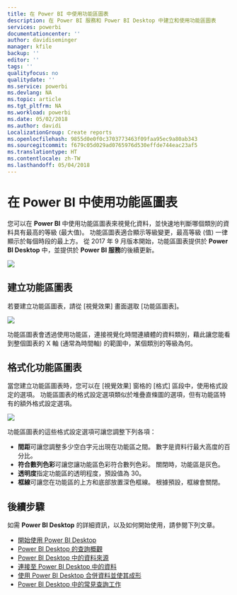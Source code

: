 ```yaml
---
title: 在 Power BI 中使用功能區圖表
description: 在 Power BI 服務和 Power BI Desktop 中建立和使用功能區圖表
services: powerbi
documentationcenter: ''
author: davidiseminger
manager: kfile
backup: ''
editor: ''
tags: ''
qualityfocus: no
qualitydate: ''
ms.service: powerbi
ms.devlang: NA
ms.topic: article
ms.tgt_pltfrm: NA
ms.workload: powerbi
ms.date: 05/02/2018
ms.author: davidi
LocalizationGroup: Create reports
ms.openlocfilehash: 9855d0e0f0c3703773463f09faa95ec9a80ab343
ms.sourcegitcommit: f679c05d029ad0765976d530effde744eac23af5
ms.translationtype: HT
ms.contentlocale: zh-TW
ms.lasthandoff: 05/04/2018
---
```

# <a name="use-ribbon-charts-in-power-bi"></a>在 Power BI 中使用功能區圖表
您可以在 **Power BI** 中使用功能區圖表來視覺化資料，並快速地判斷哪個類別的資料具有最高的等級 (最大值)。 功能區圖表適合顯示等級變更，最高等級 (值) 一律顯示於每個時段的最上方。 從 2017 年 9 月版本開始，功能區圖表提供於 **Power BI Desktop** 中，並提供於 **Power BI 服務**的後續更新。

![](media/desktop-ribbon-charts/ribbon-charts_01.png)

## <a name="create-a-ribbon-chart"></a>建立功能區圖表
若要建立功能區圖表，請從 [視覺效果] 畫面選取 [功能區圖表]。

![](media/desktop-ribbon-charts/ribbon-charts_02.png)

功能區圖表會透過使用功能區，連接視覺化時間連續體的資料類別，藉此讓您能看到整個圖表的 X 軸 (通常為時間軸) 的範圍中，某個類別的等級為何。

## <a name="format-a-ribbon-chart"></a>格式化功能區圖表
當您建立功能區圖表時，您可以在 [視覺效果] 窗格的 [格式] 區段中，使用格式設定的選項。 功能區圖表的格式設定選項類似於堆疊直條圖的選項，但有功能區特有的額外格式設定選項。

![](media/desktop-ribbon-charts/ribbon-charts_03.png)

功能區圖表的這些格式設定選項可讓您調整下列各項：

* **間距**可讓您調整多少空白字元出現在功能區之間。 數字是資料行最大高度的百分比。
* **符合數列色彩**可讓您讓功能區色彩符合數列色彩。 關閉時，功能區是灰色。
* **透明度**指定功能區的透明程度，預設值為 30。
* **框線**可讓您在功能區的上方和底部放置深色框線。 根據預設，框線會關閉。

## <a name="next-steps"></a>後續步驟
如需 **Power BI Desktop** 的詳細資訊，以及如何開始使用，請參閱下列文章。

* [開始使用 Power BI Desktop](desktop-getting-started.md)
* [Power BI Desktop 的查詢概觀](desktop-query-overview.md)
* [Power BI Desktop 中的資料來源](desktop-data-sources.md)
* [連接至 Power BI Desktop 中的資料](desktop-connect-to-data.md)
* [使用 Power BI Desktop 合併資料並使其成形](desktop-shape-and-combine-data.md)
* [Power BI Desktop 中的常見查詢工作](desktop-common-query-tasks.md)   

